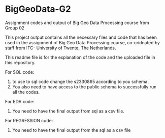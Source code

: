 # BigGeoData-G2

Assignment codes and output of Big Geo Data Processing course from Group 02

This project output contains all the necessary files and code that has been used in the assignment of Big Geo Data Processing course, co-oridnated by staff from ITC- University of Twente, The Netherlands.

This readme file is for the explanation of the code and the uploaded file in this repository. 

For SQL code: 
1. to use to sql code change the s2330865 according to you schema.
2. You also need to have access to the public schema to successfully run all the codes.

For EDA code:
1. You need to have the final output from sql as a csv file.

For REGRESSION code:
1. You need to have the final output from the sql as a csv file
